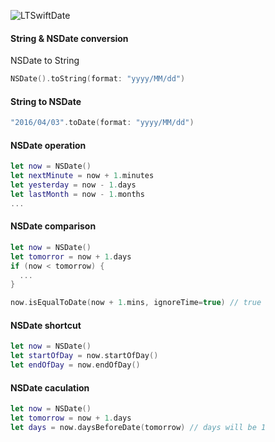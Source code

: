 ![LTSwiftDate](https://cocoapod-badges.herokuapp.com/v/LTSwiftDate/badge.png)

#### String & NSDate conversion

NSDate to String
```swift
NSDate().toString(format: "yyyy/MM/dd")
```

#### String to NSDate
```swift
"2016/04/03".toDate(format: "yyyy/MM/dd")
```

#### NSDate operation
```swift
let now = NSDate()
let nextMinute = now + 1.minutes
let yesterday = now - 1.days
let lastMonth = now - 1.months
...
```

#### NSDate comparison
```swift
let now = NSDate()
let tomorror = now + 1.days
if (now < tomorrow) {
  ...
}

now.isEqualToDate(now + 1.mins, ignoreTime=true) // true
```

#### NSDate shortcut
```swift
let now = NSDate()
let startOfDay = now.startOfDay()
let endOfDay = now.endOfDay()

```

#### NSDate caculation
```swift
let now = NSDate()
let tomorrow = now + 1.days
let days = now.daysBeforeDate(tomorrow) // days will be 1
```
